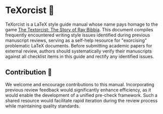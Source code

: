 # TeXorcist :memo:

TeXorcist is a LaTeX style guide manual whose name pays homage to the game [The Textorcist: The Story of Ray Bibbia](https://en.wikipedia.org/wiki/The_Textorcist:_The_Story_of_Ray_Bibbia). This document compiles frequently encountered writing style issues identified during previous manuscript reviews, serving as a self-help resource for "exorcising" problematic LaTeX documents. Before submitting academic papers for external review, authors should systematically verify their manuscripts against all checklist items in this guide and rectify any identified issues.

## Contribution :busts_in_silhouette:
We welcome and encourage contributions to this manual. Incorporating previous review feedback would significantly enhance efficiency, as it would enable the development of a unified pre-check framework. Such a shared resource would facilitate rapid iteration during the review process while maintaining quality standards.